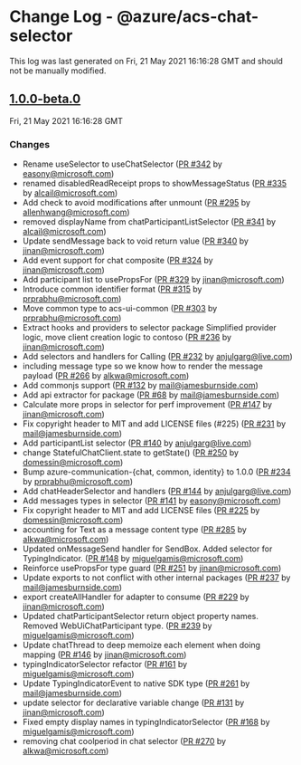# Change Log - @azure/acs-chat-selector

This log was last generated on Fri, 21 May 2021 16:16:28 GMT and should not be manually modified.

<!-- Start content -->

## [1.0.0-beta.0](https://github.com/azure/communication-ui-sdk/tree/@azure/acs-chat-selector_v1.0.0-beta.0)

Fri, 21 May 2021 16:16:28 GMT

### Changes

- Rename useSelector to useChatSelector ([PR #342](https://github.com/azure/communication-ui-sdk/pull/342) by easony@microsoft.com)
- renamed disabledReadReceipt props to showMessageStatus ([PR #335](https://github.com/azure/communication-ui-sdk/pull/335) by alcail@microsoft.com)
- Add check to avoid modifications after unmount ([PR #295](https://github.com/azure/communication-ui-sdk/pull/295) by allenhwang@microsoft.com)
- removed displayName from chatParticipantListSelector ([PR #341](https://github.com/azure/communication-ui-sdk/pull/341) by alcail@microsoft.com)
- Update sendMessage back to void return value ([PR #340](https://github.com/azure/communication-ui-sdk/pull/340) by jinan@microsoft.com)
- Add event support for chat composite ([PR #324](https://github.com/azure/communication-ui-sdk/pull/324) by jinan@microsoft.com)
- Add participant list to usePropsFor ([PR #329](https://github.com/azure/communication-ui-sdk/pull/329) by jinan@microsoft.com)
- Introduce common identifier format ([PR #315](https://github.com/azure/communication-ui-sdk/pull/315) by prprabhu@microsoft.com)
- Move common type to acs-ui-common ([PR #303](https://github.com/azure/communication-ui-sdk/pull/303) by prprabhu@microsoft.com)
- Extract hooks and providers to selector package Simplified provider logic, move client creation logic to contoso ([PR #236](https://github.com/azure/communication-ui-sdk/pull/236) by jinan@microsoft.com)
- Add selectors and handlers for Calling ([PR #232](https://github.com/azure/communication-ui-sdk/pull/232) by anjulgarg@live.com)
- including message type so we know how to render the message payload ([PR #266](https://github.com/azure/communication-ui-sdk/pull/266) by alkwa@microsoft.com)
- Add commonjs support ([PR #132](https://github.com/azure/communication-ui-sdk/pull/132) by mail@jamesburnside.com)
- Add api extractor for package ([PR #68](https://github.com/azure/communication-ui-sdk/pull/68) by mail@jamesburnside.com)
- Calculate more props in selector for perf improvement ([PR #147](https://github.com/azure/communication-ui-sdk/pull/147) by jinan@microsoft.com)
- Fix copyright header to MIT and add LICENSE files (#225) ([PR #231](https://github.com/azure/communication-ui-sdk/pull/231) by mail@jamesburnside.com)
- Add participantList selector ([PR #140](https://github.com/azure/communication-ui-sdk/pull/140) by anjulgarg@live.com)
- change StatefulChatClient.state to getState() ([PR #250](https://github.com/azure/communication-ui-sdk/pull/250) by domessin@microsoft.com)
- Bump azure-communication-{chat, common, identity} to 1.0.0 ([PR #234](https://github.com/azure/communication-ui-sdk/pull/234) by prprabhu@microsoft.com)
- Add chatHeaderSelector and handlers ([PR #144](https://github.com/azure/communication-ui-sdk/pull/144) by anjulgarg@live.com)
- Add messages types in selector ([PR #141](https://github.com/azure/communication-ui-sdk/pull/141) by easony@microsoft.com)
- Fix copyright header to MIT and add LICENSE files ([PR #225](https://github.com/azure/communication-ui-sdk/pull/225) by domessin@microsoft.com)
- accounting for Text as a message content type ([PR #285](https://github.com/azure/communication-ui-sdk/pull/285) by alkwa@microsoft.com)
- Updated onMessageSend handler for SendBox. Added selector for TypingIndicator. ([PR #148](https://github.com/azure/communication-ui-sdk/pull/148) by miguelgamis@microsoft.com)
- Reinforce usePropsFor type guard ([PR #251](https://github.com/azure/communication-ui-sdk/pull/251) by jinan@microsoft.com)
- Update exports to not conflict with other internal packages ([PR #237](https://github.com/azure/communication-ui-sdk/pull/237) by mail@jamesburnside.com)
- export createAllHandler for adapter to consume ([PR #229](https://github.com/azure/communication-ui-sdk/pull/229) by jinan@microsoft.com)
- Updated chatParticipantSelector return object property names. Removed WebUiChatParticipant type. ([PR #239](https://github.com/azure/communication-ui-sdk/pull/239) by miguelgamis@microsoft.com)
- Update chatThread to deep memoize each element when doing mapping ([PR #146](https://github.com/azure/communication-ui-sdk/pull/146) by jinan@microsoft.com)
- typingIndicatorSelector refactor ([PR #161](https://github.com/azure/communication-ui-sdk/pull/161) by miguelgamis@microsoft.com)
- Update TypingIndicatorEvent to native SDK type ([PR #261](https://github.com/azure/communication-ui-sdk/pull/261) by mail@jamesburnside.com)
- update selector for declarative variable change ([PR #131](https://github.com/azure/communication-ui-sdk/pull/131) by jinan@microsoft.com)
- Fixed empty display names in typingIndicatorSelector ([PR #168](https://github.com/azure/communication-ui-sdk/pull/168) by miguelgamis@microsoft.com)
- removing chat coolperiod in chat selector ([PR #270](https://github.com/azure/communication-ui-sdk/pull/270) by alkwa@microsoft.com)
